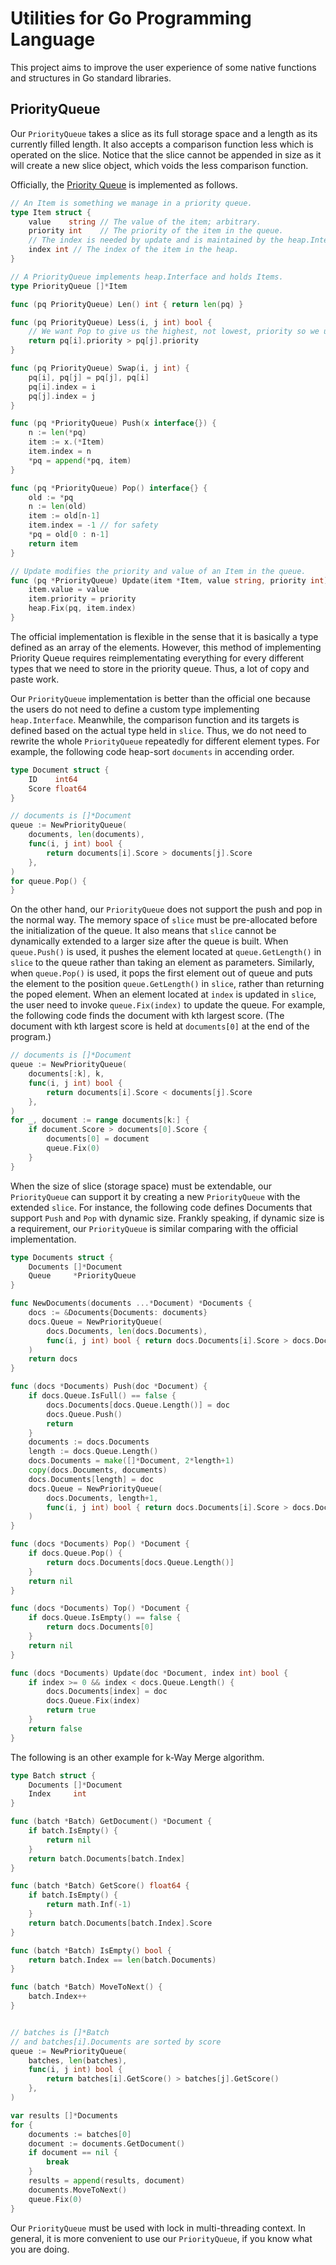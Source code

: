 # Utilities for Go Programming Language

This project aims to improve the user experience
of some native functions and structures in Go standard libraries.

## PriorityQueue

Our `PriorityQueue` takes a slice as its full storage space
and a length as its currently filled length.
It also accepts a comparison function less which is operated on the slice.
Notice that the slice cannot be appended in size as it will create a new slice object,
which voids the less comparison function.

Officially,
the [Priority Queue](https://golang.org/pkg/container/heap/#example__priorityQueue)
is implemented as follows.

```go
// An Item is something we manage in a priority queue.
type Item struct {
    value    string // The value of the item; arbitrary.
    priority int    // The priority of the item in the queue.
    // The index is needed by update and is maintained by the heap.Interface methods.
    index int // The index of the item in the heap.
}

// A PriorityQueue implements heap.Interface and holds Items.
type PriorityQueue []*Item

func (pq PriorityQueue) Len() int { return len(pq) }

func (pq PriorityQueue) Less(i, j int) bool {
    // We want Pop to give us the highest, not lowest, priority so we use greater than here.
    return pq[i].priority > pq[j].priority
}

func (pq PriorityQueue) Swap(i, j int) {
    pq[i], pq[j] = pq[j], pq[i]
    pq[i].index = i
    pq[j].index = j
}

func (pq *PriorityQueue) Push(x interface{}) {
    n := len(*pq)
    item := x.(*Item)
    item.index = n
    *pq = append(*pq, item)
}

func (pq *PriorityQueue) Pop() interface{} {
    old := *pq
    n := len(old)
    item := old[n-1]
    item.index = -1 // for safety
    *pq = old[0 : n-1]
    return item
}

// Update modifies the priority and value of an Item in the queue.
func (pq *PriorityQueue) Update(item *Item, value string, priority int) {
    item.value = value
    item.priority = priority
    heap.Fix(pq, item.index)
}
```

The official implementation is flexible in the sense that
it is basically a type defined as an array of the elements.
However, this method of implementing Priority Queue requires
reimplementating everything for every different types
that we need to store in the priority queue.
Thus, a lot of copy and paste work.

Our `PriorityQueue` implementation is better than the official one
because the users do not need to define a custom type implementing `heap.Interface`.
Meanwhile, the comparison function and its targets is defined
based on the actual type held in `slice`.
Thus, we do not need to rewrite the whole `PriorityQueue`
repeatedly for different element types.
For example, the following code heap-sort `documents` in accending order.

```go
type Document struct {
    ID    int64
    Score float64
}

// documents is []*Document
queue := NewPriorityQueue(
    documents, len(documents),
    func(i, j int) bool {
        return documents[i].Score > documents[j].Score
    },
)
for queue.Pop() {
}
```

On the other hand, our `PriorityQueue` does not support the push and pop in the normal way.
The memory space of `slice` must be pre-allocated before the initialization of the queue.
It also means that `slice` cannot be dynamically extended to a larger size after the queue is built.
When `queue.Push()` is used, it pushes the element
located at `queue.GetLength()` in `slice` to the queue
rather than taking an element as parameters.
Similarly, when `queue.Pop()` is used, it pops the first element out of queue
and puts the element to the position `queue.GetLength()` in `slice`,
rather than returning the poped element.
When an element located at `index` is updated in `slice`,
the user need to invoke `queue.Fix(index)` to update the queue.
For example, the following code finds the document with kth largest score.
(The document with kth largest score is held at `documents[0]` at the end of the program.)

```go
// documents is []*Document
queue := NewPriorityQueue(
    documents[:k], k,
    func(i, j int) bool {
        return documents[i].Score < documents[j].Score
    },
)
for _, document := range documents[k:] {
    if document.Score > documents[0].Score {
        documents[0] = document
        queue.Fix(0)
    }
}
```

When the size of slice (storage space) must be extendable,
our `PriorityQueue` can support it by creating a new `PriorityQueue` with the extended `slice`.
For instance, the following code defines Documents that
support `Push` and `Pop` with dynamic size.
Frankly speaking, if dynamic size is a requirement,
our `PriorityQueue` is similar comparing with the official implementation.

```go
type Documents struct {
    Documents []*Document
    Queue     *PriorityQueue
}

func NewDocuments(documents ...*Document) *Documents {
    docs := &Documents{Documents: documents}
    docs.Queue = NewPriorityQueue(
        docs.Documents, len(docs.Documents),
        func(i, j int) bool { return docs.Documents[i].Score > docs.Documents[j].Score },
    )
    return docs
}

func (docs *Documents) Push(doc *Document) {
    if docs.Queue.IsFull() == false {
        docs.Documents[docs.Queue.Length()] = doc
        docs.Queue.Push()
        return
    }
    documents := docs.Documents
    length := docs.Queue.Length()
    docs.Documents = make([]*Document, 2*length+1)
    copy(docs.Documents, documents)
    docs.Documents[length] = doc
    docs.Queue = NewPriorityQueue(
        docs.Documents, length+1,
        func(i, j int) bool { return docs.Documents[i].Score > docs.Documents[j].Score },
    )
}

func (docs *Documents) Pop() *Document {
    if docs.Queue.Pop() {
        return docs.Documents[docs.Queue.Length()]
    }
    return nil
}

func (docs *Documents) Top() *Document {
    if docs.Queue.IsEmpty() == false {
        return docs.Documents[0]
    }
    return nil
}

func (docs *Documents) Update(doc *Document, index int) bool {
    if index >= 0 && index < docs.Queue.Length() {
        docs.Documents[index] = doc
        docs.Queue.Fix(index)
        return true
    }
    return false
}
```

The following is an other example for k-Way Merge algorithm.

```go
type Batch struct {
    Documents []*Document
    Index     int
}

func (batch *Batch) GetDocument() *Document {
    if batch.IsEmpty() {
        return nil
    }
    return batch.Documents[batch.Index]
}

func (batch *Batch) GetScore() float64 {
    if batch.IsEmpty() {
        return math.Inf(-1)
    }
    return batch.Documents[batch.Index].Score
}

func (batch *Batch) IsEmpty() bool {
    return batch.Index == len(batch.Documents)
}

func (batch *Batch) MoveToNext() {
    batch.Index++
}


// batches is []*Batch
// and batches[i].Documents are sorted by score
queue := NewPriorityQueue(
    batches, len(batches),
    func(i, j int) bool {
        return batches[i].GetScore() > batches[j].GetScore()
    },
)

var results []*Documents
for {
    documents := batches[0]
    document := documents.GetDocument()
    if document == nil {
        break
    }
    results = append(results, document)
    documents.MoveToNext()
    queue.Fix(0)
}
```

Our `PriorityQueue` must be used with lock in multi-threading context.
In general, it is more convenient to use our `PriorityQueue`,
if you know what you are doing.